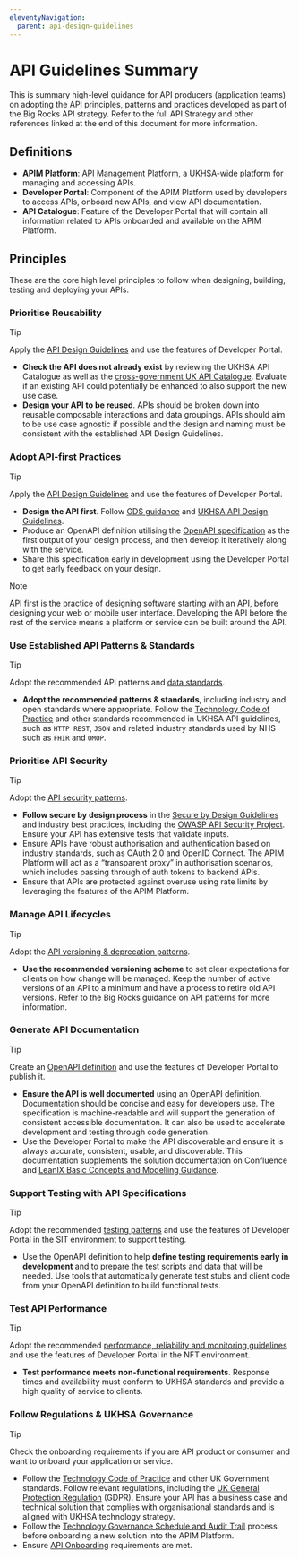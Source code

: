 ```yaml
---
eleventyNavigation:
  parent: api-design-guidelines
---
```

# API Guidelines Summary

This is summary high-level guidance for API producers (application teams) on adopting the API principles, patterns and practices developed as part of the Big Rocks API strategy. Refer to the full API Strategy and other references linked at the end of this document for more information.

## Definitions

- **APIM Platform**: [API Management Platform](https://confluence.collab.test-and-trace.nhs.uk/display/BRP/API+Management+Solution+Design#APIManagementSolutionDesign-AzureAPI-M), a UKHSA-wide platform for managing and accessing APIs.
- **Developer Portal**: Component of the APIM Platform used by developers to access APIs, onboard new APIs, and view API documentation.
- **API Catalogue**: Feature of the Developer Portal that will contain all information related to APIs onboarded and available on the APIM Platform.

## Principles

These are the core high level principles to follow when designing, building, testing and deploying your APIs.

### Prioritise Reusability

> [!TIP]
> Apply the [API Design Guidelines](../api-guidelines/index.md) and use the features of Developer Portal.

- **Check the API does not already exist** by reviewing the UKHSA API Catalogue as well as the [cross-government UK API Catalogue](https://www.api.gov.uk/#uk-public-sector-apis). Evaluate if an existing API could potentially be enhanced to also support the new use case.
- **Design your API to be reused**. APIs should be broken down into reusable composable interactions and data groupings. APIs should aim to be use case agnostic if possible and the design and naming must be consistent with the established API Design Guidelines.

### Adopt API-first Practices

> [!TIP]
> Apply the [API Design Guidelines](../api-guidelines/index.md) and use the features of Developer Portal.

- **Design the API first**. Follow [GDS guidance](https://www.gov.uk/guidance/gds-api-technical-and-data-standards#design-your-api-first) and [UKHSA API Design Guidelines](../api-guidelines/index.md).
- Produce an OpenAPI definition utilising the [OpenAPI specification](https://swagger.io/specification/) as the first output of your design process, and then develop it iteratively along with the service.
- Share this specification early in development using the Developer Portal to get early feedback on your design.

> [!NOTE]
> API first is the practice of designing software starting with an API, before designing your web or mobile user interface. Developing the API before the rest of the service means a platform or service can be built around the API.

### Use Established API Patterns & Standards

> [!TIP]
> Adopt the recommended API patterns and [data standards](../api-guidelines/data-standards.md).

- **Adopt the recommended patterns & standards**, including industry and open standards where appropriate. Follow the [Technology Code of Practice](https://www.gov.uk/guidance/the-technology-code-of-practice) and other standards recommended in UKHSA API guidelines, such as `HTTP REST`, `JSON` and related industry standards used by NHS such as `FHIR` and `OMOP`.  

### Prioritise API Security

> [!TIP]
> Adopt the [API security patterns](../api-guidelines/security.md).

- **Follow secure by design process** in the [Secure by Design Guidelines](https://www.security.gov.uk/policy-and-guidance/secure-by-design/) and industry best practices, including the [OWASP API Security Project](https://owasp.org/www-project-api-security/). Ensure your API has extensive tests that validate inputs.
- Ensure APIs have robust authorisation and authentication based on industry standards, such as OAuth 2.0 and OpenID Connect. The APIM Platform will act as a “transparent proxy” in authorisation scenarios, which includes passing through of auth tokens to backend APIs.
- Ensure that APIs are protected against overuse using rate limits by leveraging the features of the APIM Platform.

### Manage API Lifecycles

> [!TIP]
> Adopt the [API versioning & deprecation patterns](../api-guidelines/versioning-and-deprecation.md).

- **Use the recommended versioning scheme** to set clear expectations for clients on how change will be managed. Keep the number of active versions of an API to a minimum and have a process to retire old API versions. Refer to the Big Rocks guidance on API patterns for more information.

### Generate API Documentation

> [!TIP]
> Create an [OpenAPI definition](../api-guidelines/api-specifications-and-documentation.md) and use the features of Developer Portal to publish it.

- **Ensure the API is well documented** using an OpenAPI definition. Documentation should be concise and easy for developers use. The specification is machine-readable and will support the generation of consistent accessible documentation. It can also be used to accelerate development and testing through code generation.
- Use the Developer Portal to make the API discoverable and ensure it is always accurate, consistent, usable, and discoverable. This documentation supplements the solution documentation on Confluence and [LeanIX Basic Concepts and Modelling Guidance](https://confluence.collab.test-and-trace.nhs.uk/display/AT/LeanIX+Basic+Concepts+and+Modelling+Guidance).

### Support Testing with API Specifications

> [!TIP]
> Adopt the recommended [testing patterns](../api-guidelines/testing.md) and use the features of Developer Portal in the SIT environment to support testing.

- Use the OpenAPI definition to help **define testing requirements early in development** and to prepare the test scripts and data that will be needed. Use tools that automatically generate test stubs and client code from your OpenAPI definition to build functional tests.

### Test API Performance

> [!TIP]
> Adopt the recommended [performance, reliability and monitoring guidelines](../api-guidelines/performance-reliability-monitoring/index.md) and use the features of Developer Portal in the NFT environment.

- **Test performance meets non-functional requirements**. Response times and availability must conform to UKHSA standards and provide a high quality of service to clients.

### Follow Regulations & UKHSA Governance

> [!TIP]
> Check the onboarding requirements if you are API product or consumer and want to onboard your application or service.

- Follow the [Technology Code of Practice](https://www.gov.uk/guidance/the-technology-code-of-practice) and other UK Government standards. Follow relevant regulations, including the [UK General Protection Regulation](https://ico.org.uk/for-organisations/uk-gdpr-guidance-and-resources/) (GDPR). Ensure your API has a business case and technical solution that complies with organisational standards and is aligned with UKHSA technology strategy.
- Follow the [Technology Governance Schedule and Audit Trail](https://confluence.collab.test-and-trace.nhs.uk/display/AT/Technology+Governance+Schedule+and+Audit+Trail) process before onboarding a new solution into the APIM Platform.
- Ensure [API Onboarding](https://confluence.collab.test-and-trace.nhs.uk/display/BRP/API+Onboarding) requirements are met.
